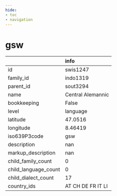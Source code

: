 ```yaml
---
hide:
- toc
- navigation
---
```

# gsw
|                      | info              |
|:---------------------|:------------------|
| id                   | swis1247          |
| family_id            | indo1319          |
| parent_id            | sout3294          |
| name                 | Central Alemannic |
| bookkeeping          | False             |
| level                | language          |
| latitude             | 47.0516           |
| longitude            | 8.46419           |
| iso639P3code         | gsw               |
| description          | nan               |
| markup_description   | nan               |
| child_family_count   | 0                 |
| child_language_count | 0                 |
| child_dialect_count  | 17                |
| country_ids          | AT CH DE FR IT LI |
